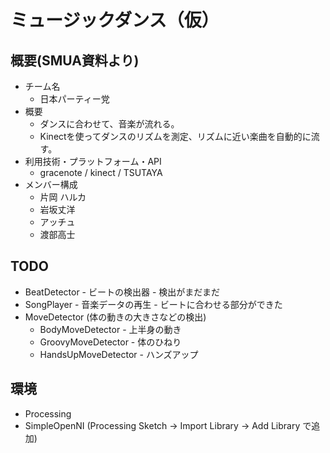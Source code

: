 # ミュージックダンス（仮）

## 概要(SMUA資料より)

* チーム名
  * 日本パーティー党
* 概要
  * ダンスに合わせて、音楽が流れる。
  * Kinectを使ってダンスのリズムを測定、リズムに近い楽曲を自動的に流す。
* 利用技術・プラットフォーム・API
  * gracenote / kinect / TSUTAYA
* メンバー構成
  * 片岡 ハルカ
  * 岩坂丈洋
  * アッチュ
  * 渡部高士

## TODO

* BeatDetector - ビートの検出器 - 検出がまだまだ
* SongPlayer - 音楽データの再生 - ビートに合わせる部分ができた
* MoveDetector (体の動きの大きさなどの検出)
  * BodyMoveDetector - 上半身の動き
  * GroovyMoveDetector - 体のひねり
  * HandsUpMoveDetector - ハンズアップ

## 環境

* Processing
* SimpleOpenNI (Processing Sketch -> Import Library -> Add Library で追加)


